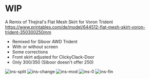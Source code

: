 # WIP #

A Remix of Thejiral's Flat Mesh Skirt for Voron Trident https://www.printables.com/de/model/644512-flat-mesh-skirt-voron-trident-350300250mm

- Remixed for Siboor AWD Trident
- With or without screen
- Some corrections
- Front skirt adjusted for ClickyClack-Door
- Only 300/350 (Siboor doesn't offer 250)



![ins-split](https://github.com/livinhack/Flat-Mesh-Skirt-Remix-for-Siboor-Trident/assets/91290219/017f0ff0-34ef-42e3-9f93-e1047113b63d)
![ins-change](https://github.com/livinhack/Flat-Mesh-Skirt-Remix-for-Siboor-Trident/assets/91290219/2a48fb7f-789e-4270-97c3-6f25a131c425)
![ins-mod](https://github.com/livinhack/Flat-Mesh-Skirt-Remix-for-Siboor-Trident/assets/91290219/8482607b-9f4d-451d-b3c7-2b79b1690abb)
![ins-0](https://github.com/livinhack/Flat-Mesh-Skirt-Remix-for-Siboor-Trident/assets/91290219/bce7617f-c196-4ca9-b4fb-125bd76d6ec8)
![ins-fin](https://github.com/livinhack/Flat-Mesh-Skirt-Remix-for-Siboor-Trident/assets/91290219/e8cdbd44-39f0-4700-bc12-1fe5184b364c)
